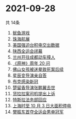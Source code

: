 # 2021-09-28
  共 14条

  <!-- BEGIN -->
  <!-- 最后更新时间:Tue Sep 28 2021 08:12:44 GMT+0000 (Coordinated Universal Time) -->
  1. [鱿鱼游戏](https://www.zhihu.com/search?q=鱿鱼游戏)
1. [珠海航展](https://www.zhihu.com/search?q=珠海航展)
1. [美国强迫台积电交出数据](https://www.zhihu.com/search?q=台积电)
1. [陕西全运会闭幕](https://www.zhihu.com/search?q=全运会)
1. [兰州开往成都动车撞人](https://www.zhihu.com/search?q=动车撞人)
1. [《原神》周年 20 问](https://www.zhihu.com/search?q=原神)
1. [佛山女孩被迷晕致死案后续](https://www.zhihu.com/search?q=佛山女孩)
1. [星辰变导演亲自答](https://www.zhihu.com/search?q=星辰变)
1. [布克感染新冠](https://www.zhihu.com/search?q=布克)
1. [楚留香导演张鹏翼去世](https://www.zhihu.com/search?q=张鹏翼)
1. [货拉拉案司机提出上诉](https://www.zhihu.com/search?q=货拉拉)
1. [特斯拉法务部回应](https://www.zhihu.com/search?q=特斯拉)
1. [上海时至 10 月 3 日大面积停电](https://www.zhihu.com/search?q=上海停电)
1. [樊振东首夺全运会男单冠军](https://www.zhihu.com/search?q=樊振东)
  <!-- END -->
  